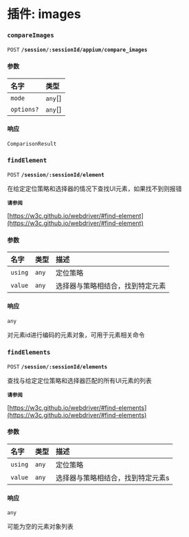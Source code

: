 # 插件: images

### `compareImages`

`POST` **`/session/:sessionId/appium/compare_images`**

#### 参数

| 名字 | 类型 |
| :------ | :------ |
| `mode` | `any`[] |
| `options?` | `any`[] |

#### 响应

`ComparisonResult`

### `findElement`

`POST` **`/session/:sessionId/element`**

在给定定位策略和选择器的情况下查找UI元素，如果找不到则报错

**`请参阅`**

[https://w3c.github.io/webdriver/#find-element](https://w3c.github.io/webdriver/#find-element)

<!-- comment source: method-signature -->

#### 参数

| 名字 | 类型 | 描述 |
| :------ | :------ | :------ |
| `using` | `any` | 定位策略 |
| `value` | `any` | 选择器与策略相结合，找到特定元素 |

#### 响应

`any`

对元素id进行编码的元素对象，可用于元素相关命令

### `findElements`

`POST` **`/session/:sessionId/elements`**

查找与给定定位策略和选择器匹配的所有UI元素的列表

**`请参阅`**

[https://w3c.github.io/webdriver/#find-elements](https://w3c.github.io/webdriver/#find-elements)

<!-- comment source: method-signature -->

#### 参数

| 名字 | 类型 | 描述 |
| :------ | :------ | :------ |
| `using` | `any` | 定位策略 |
| `value` | `any` | 选择器与策略相结合，找到特定元素s |

#### 响应

`any`

可能为空的元素对象列表
